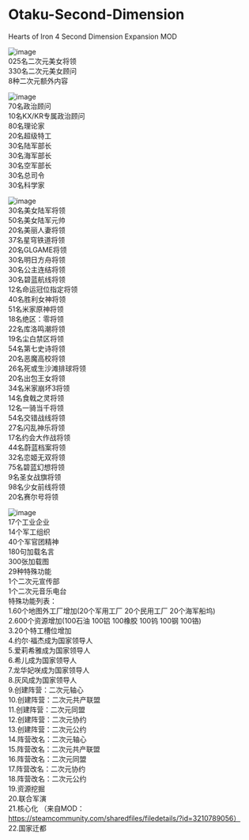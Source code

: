 # Otaku-Second-Dimension
Hearts of Iron 4 Second Dimension Expansion MOD

![image](https://steamuserimages-a.akamaihd.net/ugc/2511396369283859075/BED50FD0282F544B42648B0FD3F42643B9A637AC/?imw=5000&imh=5000&ima=fit&impolicy=Letterbox&imcolor=%23000000&letterbox=false)  
025名二次元美女将领  
330名二次元美女顾问  
8种二次元额外内容  

![image](https://steamuserimages-a.akamaihd.net/ugc/2511396369283850015/0D72AB703AD7D1C57E549ECC19020591BDB62890/?imw=5000&imh=5000&ima=fit&impolicy=Letterbox&imcolor=%23000000&letterbox=false)  
70名政治顾问  
10名KX/KR专属政治顾问  
80名理论家  
20名超级特工  
30名陆军部长  
30名海军部长  
30名空军部长  
30名总司令  
30名科学家  

![image](https://steamuserimages-a.akamaihd.net/ugc/2511396369283864773/CAD6A955A43F5CE6286EC9969F68F1956911CFBE/?imw=5000&imh=5000&ima=fit&impolicy=Letterbox&imcolor=%23000000&letterbox=false)  
30名美女陆军将领  
50名美女陆军元帅  
20名美丽人妻将领  
37名星穹铁道将领  
20名GLGAME将领  
30名明日方舟将领  
30名公主连结将领  
30名碧蓝航线将领  
12名命运冠位指定将领  
40名胜利女神将领  
51名米家原神将领  
18名绝区：零将领  
22名库洛鸣潮将领  
19名尘白禁区将领  
54名第七史诗将领  
20名恶魔高校将领  
26名死或生沙滩排球将领  
20名出包王女将领  
34名米家崩坏3将领  
14名食戟之灵将领  
12名一骑当千将领  
54名交错战线将领  
27名闪乱神乐将领  
17名约会大作战将领  
44名蔚蓝档案将领  
32名恋姬无双将领  
75名碧蓝幻想将领  
9名圣女战旗将领  
98名少女前线将领  
20名赛尔号将领  

![image](https://steamuserimages-a.akamaihd.net/ugc/2511396369283874324/2C99108B35E2B7FE8EF579ECA369FB3269654CAE/?imw=5000&imh=5000&ima=fit&impolicy=Letterbox&imcolor=%23000000&letterbox=false)  
17个工业企业  
14个军工组织  
40个军官团精神  
180句加载名言  
300张加载图  
29种特殊功能  
1个二次元宣传部  
1个二次元音乐电台  
特殊功能列表：  
1.60个地图外工厂增加(20个军用工厂 20个民用工厂 20个海军船坞)  
2.600个资源增加(100石油 100铝 100橡胶 100钨 100钢 100铬)  
3.20个特工槽位增加  
4.约尔·福杰成为国家领导人  
5.爱莉希雅成为国家领导人  
6.希儿成为国家领导人  
7.龙华妃咲成为国家领导人  
8.灰风成为国家领导人  
9.创建阵营：二次元轴心  
10.创建阵营：二次元共产联盟  
11.创建阵营：二次元同盟  
12.创建阵营：二次元协约  
13.创建阵营：二次元公约  
14.阵营改名：二次元轴心  
15.阵营改名：二次元共产联盟  
16.阵营改名：二次元同盟  
17.阵营改名：二次元协约  
18.阵营改名：二次元公约  
19.资源挖掘  
20.联合军演  
21.核心化 （来自MOD：https://steamcommunity.com/sharedfiles/filedetails/?id=3210789056）  
22.国家迁都  

